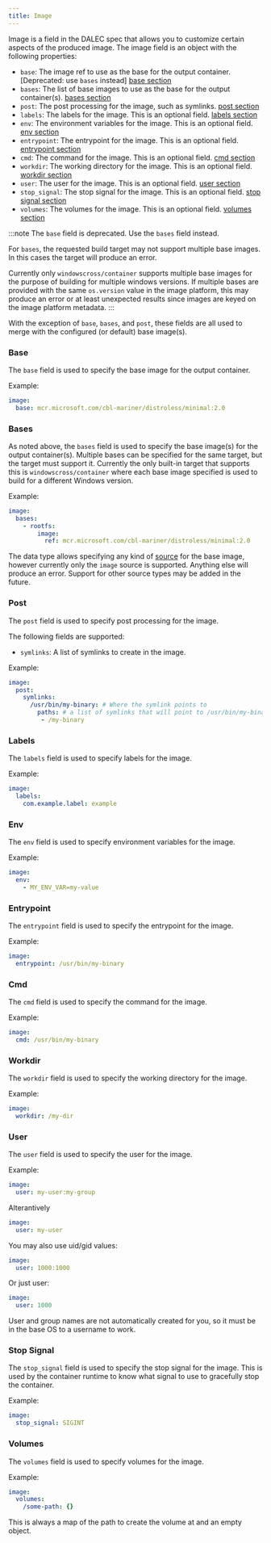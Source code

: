 ```yaml
---
title: Image
---
```


Image is a field in the DALEC spec that allows you to customize certain aspects
of the produced image. The image field is an object with the following properties:

- `base`: The image ref to use as the base for the output container. [Deprecated: use `bases` instead] [base section](#base)
- `bases`: The list of base images to use as the base for the output container(s). [bases section](#bases)
- `post`: The post processing for the image, such as symlinks. [post section](#post)
- `labels`: The labels for the image. This is an optional field. [labels section](#labels)
- `env`: The environment variables for the image. This is an optional field. [env section](#env)
- `entrypoint`: The entrypoint for the image. This is an optional field. [entrypoint section](#entrypoint)
- `cmd`: The command for the image. This is an optional field. [cmd section](#cmd)
- `workdir`: The working directory for the image. This is an optional field. [workdir section](#workdir)
- `user`: The user for the image. This is an optional field. [user section](#user)
- `stop_signal`: The stop signal for the image. This is an optional field. [stop signal section](#stop-signal)
- `volumes`: The volumes for the image. This is an optional field. [volumes section](#volumes)


:::note
The `base` field is deprecated. Use the `bases` field instead.

For `bases`, the requested build target may not support multiple base images.
In this cases the target will produce an error.

Currently only `windowscross/container` supports multiple base images for the
purpose of building for multiple windows versions.
If multiple bases are provided with the same `os.version` value in the image
platform, this may produce an error or at least unexpected results since images
are keyed on the image platform metadata.
:::

With the exception of `base`, `bases`, and `post`, these fields are all used to
merge with the configured (or default) base image(s).

### Base

The `base` field is used to specify the base image for the output container.

Example:

```yaml
image:
  base: mcr.microsoft.com/cbl-mariner/distroless/minimal:2.0
```


### Bases

As noted above, the `bases` field is used to specify the base image(s) for the
output container(s).
Multiple bases can be specified for the same target, but the target must support
it.
Currently the only built-in target that supports this is `windowscross/container`
where each base image specified is used to build for a different Windows version.


Example:

```yaml
image:
  bases:
    - rootfs:
        image:
          ref: mcr.microsoft.com/cbl-mariner/distroless/minimal:2.0
```

The data type allows specifying any kind of [source](sources.md) for the base image,
however currently only the `image` source is supported. Anything else will produce
an error.
Support for other source types may be added in the future.

### Post

The `post` field is used to specify post processing for the image.

The following fields are supported:

- `symlinks`: A list of symlinks to create in the image.

Example:

```yaml
image:
  post:
    symlinks:
      /usr/bin/my-binary: # Where the symlink points to
        paths: # a list of symlinks that will point to /usr/bin/my-binary
         - /my-binary
```

### Labels

The `labels` field is used to specify labels for the image.

Example:

```yaml
image:
  labels:
    com.example.label: example
```

### Env

The `env` field is used to specify environment variables for the image.

Example:

```yaml
image:
  env:
    - MY_ENV_VAR=my-value
```

### Entrypoint

The `entrypoint` field is used to specify the entrypoint for the image.

Example:

```yaml
image:
  entrypoint: /usr/bin/my-binary
```

### Cmd

The `cmd` field is used to specify the command for the image.

Example:

```yaml
image:
  cmd: /usr/bin/my-binary
```

### Workdir

The `workdir` field is used to specify the working directory for the image.

Example:

```yaml
image:
  workdir: /my-dir
```

### User

The `user` field is used to specify the user for the image.

Example:

```yaml
image:
  user: my-user:my-group
```

Alterantively

```yaml
image:
  user: my-user
```

You may also use uid/gid values:

```yaml
image:
  user: 1000:1000
```

Or just user:

```yaml
image:
  user: 1000
```

User and group names are not automatically created for you, so it must be in
the base OS to a username to work.

### Stop Signal

The `stop_signal` field is used to specify the stop signal for the image.
This is used by the container runtime to know what signal to use to gracefully
stop the container.

Example:

```yaml
image:
  stop_signal: SIGINT
```

### Volumes

The `volumes` field is used to specify volumes for the image.

Example:

```yaml
image:
  volumes:
    /some-path: {}
```

This is always a map of the path to create the volume at and an empty object.

